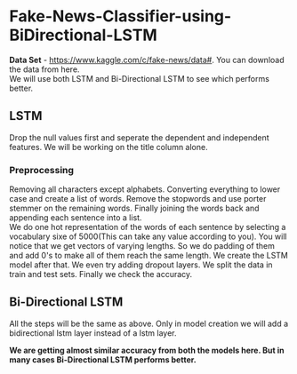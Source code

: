 # Fake-News-Classifier-using-BiDirectional-LSTM
**Data Set** - https://www.kaggle.com/c/fake-news/data#. You can download the data from here.  
We will use both LSTM and Bi-Directional LSTM to see which performs better.  
## LSTM
Drop the null values first and seperate the dependent and independent features. We will be working on the title column alone.  
### Preprocessing
Removing all characters except alphabets. Converting everything to lower case and create a list of words. Remove the stopwords and use porter stemmer on the remaining words. Finally joining the words back and appending each sentence into a list.  
We do one hot representation of the words of each sentence by selecting a vocabulary sixe of 5000(This can take any value according to you). You will notice that we get vectors of varying lengths. So we do padding of them and add 0's to make all of them reach the same length. We create the LSTM model after that. We even try adding dropout layers. We split the data in train and test sets. Finally we check the accuracy.

## Bi-Directional LSTM
All the steps will be the same as above. Only in model creation we will add a bidirectional lstm layer instead of a lstm layer.  

**We are getting almost similar accuracy from both the models here. But in many cases Bi-Directional LSTM performs better.**
